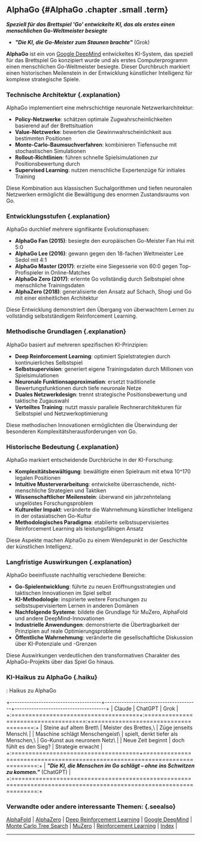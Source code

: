 ## AlphaGo {#AlphaGo .chapter .small .term}

***Speziell für das Brettspiel *'Go'* entwickelte KI, das als erstes einen menschlichen Go-Weltmeister besiegte*** 

- ***"Die KI, die Go-Meister zum Staunen brachte"***  (Grok)

**AlphaGo** ist ein von [Google DeepMind](#Google-DeepMind) entwickeltes KI-System, das speziell für das Brettspiel Go konzipiert wurde und als erstes Computerprogramm einen menschlichen Go-Weltmeister besiegte.
Dieser Durchbruch markiert einen historischen Meilenstein in der Entwicklung künstlicher Intelligenz für komplexe strategische Spiele.

### Technische Architektur {.explanation}

AlphaGo implementiert eine mehrschichtige neuronale Netzwerkarchitektur:

- **Policy-Netzwerke**: schätzen optimale Zugwahrscheinlichkeiten basierend auf der Brettsituation
- **Value-Netzwerke**: bewerten die Gewinnwahrscheinlichkeit aus bestimmten Positionen
- **Monte-Carlo-Baumsuchverfahren**: kombinieren Tiefensuche mit stochastischen Simulationen
- **Rollout-Richtlinien**: führen schnelle Spielsimulationen zur Positionsbewertung durch
- **Supervised Learning**: nutzen menschliche Expertenzüge für initiales Training

Diese Kombination aus klassischen Suchalgorithmen und tiefen neuronalen Netzwerken ermöglicht die Bewältigung des enormen Zustandsraums von Go.

### Entwicklungsstufen {.explanation}

AlphaGo durchlief mehrere signifikante Evolutionsphasen:

- **AlphaGo Fan (2015)**: besiegte den europäischen Go-Meister Fan Hui mit 5:0
- **AlphaGo Lee (2016)**: gewann gegen den 18-fachen Weltmeister Lee Sedol mit 4:1
- **AlphaGo Master (2017)**: erzielte eine Siegesserie von 60:0 gegen Top-Profispieler in Online-Matches
- **AlphaGo Zero (2017)**: erlernte Go vollständig durch Selbstspiel ohne menschliche Trainingsdaten
- **AlphaZero (2018)**: generalisierte den Ansatz auf Schach, Shogi und Go mit einer einheitlichen Architektur

Diese Entwicklung demonstriert den Übergang von überwachtem Lernen zu vollständig selbstständigem Reinforcement Learning.

### Methodische Grundlagen {.explanation}

AlphaGo basiert auf mehreren spezifischen KI-Prinzipien:

- **Deep Reinforcement Learning**: optimiert Spielstrategien durch kontinuierliches Selbstspiel
- **Selbstsupervision**: generiert eigene Trainingsdaten durch Millionen von Spielsimulationen
- **Neuronale Funktionsapproximation**: ersetzt traditionelle Bewertungsfunktionen durch tiefe neuronale Netze
- **Duales Netzwerkdesign**: trennt strategische Positionsbewertung und taktische Zugauswahl
- **Verteiltes Training**: nutzt massiv parallele Rechnerarchitekturen für Selbstspiel und Netzwerkoptimierung

Diese methodischen Innovationen ermöglichten die Überwindung der besonderen Komplexitätsherausforderungen von Go.

### Historische Bedeutung {.explanation}

AlphaGo markiert entscheidende Durchbrüche in der KI-Forschung:

- **Komplexitätsbewältigung**: bewältigte einen Spielraum mit etwa 10^170 legalen Positionen
- **Intuitive Musterverarbeitung**: entwickelte überraschende, nicht-menschliche Strategien und Taktiken
- **Wissenschaftlicher Meilenstein**: überwand ein jahrzehntelang ungelöstes Forschungsproblem
- **Kultureller Impakt**: veränderte die Wahrnehmung künstlicher Intelligenz in der ostasiatischen Go-Kultur
- **Methodologisches Paradigma**: etablierte selbstsupervisiertes Reinforcement Learning als leistungsfähigen Ansatz

Diese Aspekte machen AlphaGo zu einem Wendepunkt in der Geschichte der künstlichen Intelligenz.

### Langfristige Auswirkungen {.explanation}

AlphaGo beeinflusste nachhaltig verschiedene Bereiche:

- **Go-Spielentwicklung**: führte zu neuen Eröffnungsstrategien und taktischen Innovationen im Spiel selbst
- **KI-Methodologie**: inspirierte weitere Forschungen zu selbstsupervisiertem Lernen in anderen Domänen
- **Nachfolgende Systeme**: bildete die Grundlage für MuZero, AlphaFold und andere DeepMind-Innovationen
- **Industrielle Anwendungen**: demonstrierte die Übertragbarkeit der Prinzipien auf reale Optimierungsprobleme
- **Öffentliche Wahrnehmung**: veränderte die gesellschaftliche Diskussion über KI-Potenziale und -Grenzen

Diese Auswirkungen verdeutlichen den transformativen Charakter des AlphaGo-Projekts über das Spiel Go hinaus.

### KI-Haikus zu AlphaGo {.haiku}

: Haikus zu AlphaGo

+--------------------------------------+---------------------------------------+--------------------------------------+
| Claude                               | ChatGPT                               | Grok                                 |
+:=====================================+:=====================================:+=====================================:+
| Steine auf altem Brett\              | Meister des Brettes,\                 | Züge jenseits Mensch\                |
| Maschine schlägt Menschengeist\      | spielt, denkt tiefer als Menschen,\   | Go-Kunst aus neuronem Netz\          |
| Neue Zeit beginnt                    | doch fühlt es den Sieg?               | Strategie erwacht                    |
+:=====================================+=======================================+=====================================:+
| ***"Die KI, die Menschen im Go schlägt – ohne ins Schwitzen zu kommen."*** (ChatGPT)                                |
+:===================================================================================================================:+  


### Verwandte oder andere interessante Themen: {.seealso}

[AlphaFold](#AlphaFold) |
[AlphaZero](#AlphaZero) |
[Deep Reinforcement Learning](#Deep-Reinforcement-Learning) |
[Google DeepMind](#Google-DeepMind) |
[Monte Carlo Tree Search](#Monte-Carlo-Tree-Search) |
[MuZero](#MuZero) |
[Reinforcement Learning](#Reinforcement-Learning) |
[Index](#Index) |

----


